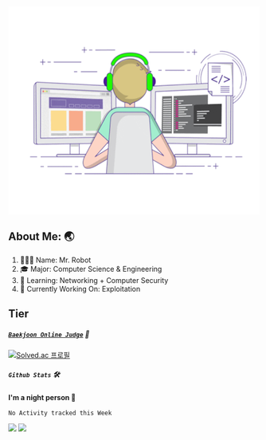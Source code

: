 <img align="center" alt="GIF" src=https://github.com/yoonBot/yoonBot/blob/main/coding.gif width="508" height="418" />

## About Me: :earth_asia:

1. 👨🏻‍💻 Name: Mr. Robot 
2. 🎓 Major: Computer Science & Engineering
3. :seedling: Learning: Networking + Computer Security 
4. 🦾 Currently Working On: Exploitation

## Tier

##### **[`Baekjoon Online Judge`](https://www.acmicpc.net/user/yoonbot)** :brain:

[![Solved.ac 프로필](https://github-readme-solvedac-hyp3rflow.vercel.app/api/?handle=mr_robot)](https://solved.ac/profile/mr_robot)

##### **`Github Stats`** 🛠️

**I'm a night person 🌙**
<!--START_SECTION:waka-->
```text
No Activity tracked this Week
```
<!--END_SECTION:waka-->

<p>
  <img height="180em" src="https://github-readme-stats.vercel.app/api?username=yoonBot&show_icons=true&hide_border=true&&count_private=true&include_all_commits=true&theme=tokyonight" />
  <img height="180em" src="https://github-readme-stats.vercel.app/api/top-langs/?username=yoonBot&exclude_rep=KNN-Image-Classification&show_icons=true&hide_border=true&layout=compact&langs_count=8&theme=tokyonight" />
</p>
         
